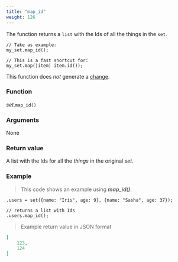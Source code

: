 ```yaml
---
title: "map_id"
weight: 126
---
```


The function returns a `list` with the Ids of all the things in the `set`.

```thingsdb,syntax_only
// Take as example:
my_set.map_id();

// This is a fast shortcut for:
my_set.map(|item| item.id());
```

This function does *not* generate a [change](../../../overview/changes).

### Function

*set*.`map_id()`

### Arguments

None

### Return value

A list with the Ids for all the *things* in the original *set*.

### Example

> This code shows an example using ***map_id()***:

```thingsdb,should_pass
.users = set({name: "Iris", age: 9}, {name: "Sasha", age: 37});

// returns a list with Ids
.users.map_id();
```

> Example return value in JSON format

```json
[
    123,
    124
]
```
